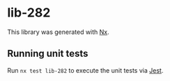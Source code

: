 # lib-282

This library was generated with [Nx](https://nx.dev).

## Running unit tests

Run `nx test lib-282` to execute the unit tests via [Jest](https://jestjs.io).
